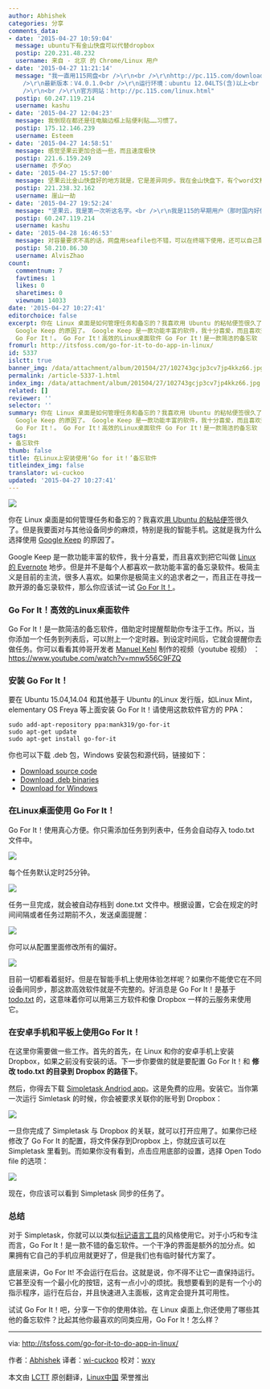 ```yaml
---
author: Abhishek
categories: 分享
comments_data:
- date: '2015-04-27 10:59:04'
  message: ubuntu下有金山快盘可以代替dropbox
  postip: 220.231.48.232
  username: 来自 - 北京 的 Chrome/Linux 用户
- date: '2015-04-27 11:21:14'
  message: "我一直用115网盘<br />\r\n<br />\r\nhttp://pc.115.com/download/linux/115yun_linux_v4.0.1.deb<br
    />\r\n最新版本：V4.0.1.0<br />\r\n运行环境：ubuntu 12.04LTS(含)以上<br />\r\n发布时间：2015-03-23<br
    />\r\n<br />\r\n官方网站：http://pc.115.com/linux.html"
  postip: 60.247.119.214
  username: kashu
- date: '2015-04-27 12:04:23'
  message: 我倒现在都还是往电脑边框上贴便利贴……习惯了。
  postip: 175.12.146.239
  username: Esteem
- date: '2015-04-27 14:58:51'
  message: 感觉坚果云更加合适一些，而且速度极快
  postip: 221.6.159.249
  username: 朩ダo○
- date: '2015-04-27 15:57:00'
  message: 坚果云比金山快盘好的地方就是，它是差异同步。我在金山快盘下，有个word文档比较大，就修改了一个字，它给我重新上传了一遍。
  postip: 221.238.32.162
  username: 崖山一劫
- date: '2015-04-27 19:52:24'
  message: "坚果云，我是第一次听这名字。<br />\r\n我是115的早期用户（那时国内好像还没几个好用的网盘服务商吧？），我的免费帐号现在有15TB的存储空间，估计是用不完了……"
  postip: 60.247.119.214
  username: kashu
- date: '2015-04-28 16:46:53'
  message: 对容量要求不高的话，网盘用seafile也不错，可以在终端下使用，还可以自己配置数据存储服务器。
  postip: 58.210.86.30
  username: AlvisZhao
count:
  commentnum: 7
  favtimes: 1
  likes: 0
  sharetimes: 0
  viewnum: 14033
date: '2015-04-27 10:27:41'
editorchoice: false
excerpt: 你在 Linux 桌面是如何管理任务和备忘的？我喜欢用 Ubuntu 的粘帖便签很久了。但是我要面对与其他设备同步的麻烦，特别是我的智能手机。这就是我为什么选择使用
  Google Keep 的原因了。 Google Keep 是一款功能丰富的软件，我十分喜爱，而且喜欢到把它叫做 Linux 的 Evernote 地步。但是并不是每个人都喜欢一款功能丰富的备忘录软件。极简主义是目前的主流，很多人喜欢。如果你是极简主义的追求者之一，而且正在寻找一款开源的备忘录软件，那么你应该试一试
  Go For It！。 Go For It！高效的Linux桌面软件 Go For It！是一款简洁的备忘软
fromurl: http://itsfoss.com/go-for-it-to-do-app-in-linux/
id: 5337
islctt: true
banner_img: /data/attachment/album/201504/27/102743gcjp3cv7jp4kkz66.jpg
permalink: /article-5337-1.html
index_img: /data/attachment/album/201504/27/102743gcjp3cv7jp4kkz66.jpg.thumb.jpg
related: []
reviewer: ''
selector: ''
summary: 你在 Linux 桌面是如何管理任务和备忘的？我喜欢用 Ubuntu 的粘帖便签很久了。但是我要面对与其他设备同步的麻烦，特别是我的智能手机。这就是我为什么选择使用
  Google Keep 的原因了。 Google Keep 是一款功能丰富的软件，我十分喜爱，而且喜欢到把它叫做 Linux 的 Evernote 地步。但是并不是每个人都喜欢一款功能丰富的备忘录软件。极简主义是目前的主流，很多人喜欢。如果你是极简主义的追求者之一，而且正在寻找一款开源的备忘录软件，那么你应该试一试
  Go For It！。 Go For It！高效的Linux桌面软件 Go For It！是一款简洁的备忘软
tags:
- 备忘软件
thumb: false
title: 在Linux上安装使用‘Go for it！’备忘软件
titleindex_img: false
translator: wi-cuckoo
updated: '2015-04-27 10:27:41'
---
```


![](/data/attachment/album/201504/27/102743gcjp3cv7jp4kkz66.jpg)


你在 Linux 桌面是如何管理任务和备忘的？我喜欢[用 Ubuntu 的粘帖便签](http://itsfoss.com/indicator-stickynotes-windows-like-sticky-note-app-for-ubuntu/)很久了。但是我要面对与其他设备同步的麻烦，特别是我的智能手机。这就是我为什么选择使用 [Google Keep](http://itsfoss.com/install-google-keep-ubuntu-1310/) 的原因了。


Google Keep 是一款功能丰富的软件，我十分喜爱，而且喜欢到把它叫做 [Linux 的 Evernote](http://itsfoss.com/5-evernote-alternatives-linux/) 地步。但是并不是每个人都喜欢一款功能丰富的备忘录软件。极简主义是目前的主流，很多人喜欢。如果你是极简主义的追求者之一，而且正在寻找一款开源的备忘录软件，那么你应该试一试 [Go For It！](http://manuel-kehl.de/projects/go-for-it/)。


### Go For It！高效的Linux桌面软件


Go For It！是一款简洁的备忘软件，借助定时提醒帮助你专注于工作。所以，当你添加一个任务到列表后，可以附上一个定时器。到设定时间后，它就会提醒你去做任务。你可以看看其帅哥开发者 [Manuel Kehl](http://manuel-kehl.de/about-me/) 制作的视频（youtube 视频） ： <https://www.youtube.com/watch?v=mnw556C9FZQ>


### 安装 Go For It！


要在 Ubuntu 15.04,14.04 和其他基于 Ubuntu 的Linux 发行版，如Linux Mint， elementary OS Freya 等上面安装 Go For It！请使用这款软件官方的 PPA：



```
sudo add-apt-repository ppa:mank319/go-for-it
sudo apt-get update
sudo apt-get install go-for-it

```

你也可以下载 .deb 包，Windows 安装包和源代码，链接如下：


* [Download source code](https://github.com/mank319/Go-For-It)
* [Download .deb binaries](https://launchpad.net/%7Emank319/+archive/ubuntu/go-for-it)
* [Download for Windows](http://manuel-kehl.de/projects/go-for-it/download-windows-version/)


### 在Linux桌面使用 Go For It！


Go For It！使用真心方便。你只需添加任务到列表中，任务会自动存入 todo.txt 文件中。


![](/data/attachment/album/201504/27/102743ri677zvt6t9yzii4.png)


每个任务默认定时25分钟。


![](/data/attachment/album/201504/27/102744wqoy5gi5ne9823zo.png)


任务一旦完成，就会被自动存档到 done.txt 文件中。根据设置，它会在规定的时间间隔或者任务过期前不久，发送桌面提醒：


![](/data/attachment/album/201504/27/102744sk8ffbuzk4jb8rk5.png)


你可以从配置里面修改所有的偏好。


![](/data/attachment/album/201504/27/102744d22njbxmu0tff0j7.png)


目前一切都看着挺好。但是在智能手机上使用体验怎样呢？如果你不能使它在不同设备间同步，那这款高效软件就是不完整的。好消息是 Go For It！是基于 [todo.txt](http://todotxt.com/) 的，这意味着你可以用第三方软件和像 Dropbox 一样的云服务来使用它。


### 在安卓手机和平板上使用Go For It！


在这里你需要做一些工作。首先的首先，在 Linux 和你的安卓手机上安装 Dropbox，如果之前没有安装的话。下一步你要做的就是要配置 Go For It！和 **修改 todo.txt 的目录到 Dropbox 的路径下**。


然后，你得去下载 [Simpletask Andriod app](https://play.google.com/store/apps/details?id=nl.mpcjanssen.todotxtholo&hl=en)。这是免费的应用。安装它。当你第一次运行 Simletask 的时候，你会被要求关联你的账号到 Dropbox：


![](/data/attachment/album/201504/27/102745s2omwtiwb82bzbo4.jpg)


一旦你完成了 Simpletask 与 Dropbox 的关联，就可以打开应用了。如果你已经修改了 Go For It 的配置，将文件保存到Dropbox 上，你就应该可以在 Simpletask 里看到。而如果你没有看到，点击应用底部的设置，选择 Open Todo file 的选项：


![](/data/attachment/album/201504/27/102745z5xexnffhwwsu2ah.jpg)


现在，你应该可以看到 Simpletask 同步的任务了。


### 总结


对于 Simpletask，你就可以以类似[标记语言工具](http://itsfoss.com/install-latex-ubuntu-1404/)的风格使用它。对于小巧和专注而言，Go For It！是一款不错的备忘软件。一个干净的界面是额外的加分点。如果拥有它自己的手机应用就更好了，但是我们也有临时替代方案了。


底层来讲，Go For It! 不会运行在后台。这就是说，你不得不让它一直保持运行。它甚至没有一个最小化的按钮，这有一点小小的烦扰。我想要看到的是有一个小的指示程序，运行在后台，并且快速进入主面板，这肯定会提升其可用性。


试试 Go For It！吧，分享一下你的使用体验。在 Linux 桌面上,你还使用了哪些其他的备忘软件？比起其他你最喜欢的同类应用，Go For It！怎么样？




---


via: <http://itsfoss.com/go-for-it-to-do-app-in-linux/>


作者：[Abhishek](http://itsfoss.com/author/abhishek/) 译者：[wi-cuckoo](https://github.com/wi-cuckoo) 校对：[wxy](https://github.com/wxy)


本文由 [LCTT](https://github.com/LCTT/TranslateProject) 原创翻译，[Linux中国](http://linux.cn/) 荣誉推出